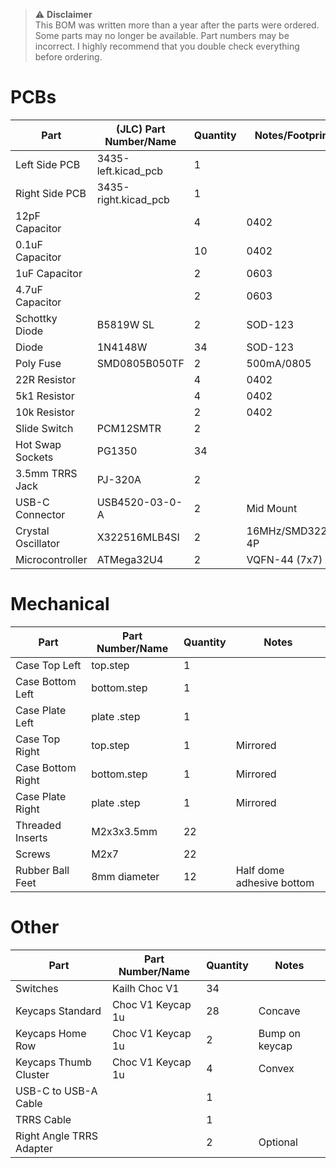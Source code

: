> :warning: **Disclaimer**<br>
This BOM was written more than a year after the parts were ordered.
Some parts may no longer be available.
Part numbers may be incorrect.
I highly recommend that you double check everything before ordering.

# PCBs

| Part                | (JLC) Part Number/Name | Quantity  | Notes/Footprint    |
| ------------------- | ---------------------- | --------- | ------------------ |
| Left Side PCB       | 3435-left.kicad_pcb    | 1         |                    |
| Right Side PCB      | 3435-right.kicad_pcb   | 1         |                    |
| 12pF Capacitor      |                        | 4         | 0402               |
| 0.1uF Capacitor     |                        | 10        | 0402               |
| 1uF Capacitor       |                        | 2         | 0603               |
| 4.7uF Capacitor     |                        | 2         | 0603               |
| Schottky Diode      | B5819W SL              | 2         | SOD-123            |
| Diode               | 1N4148W                | 34        | SOD-123            |
| Poly Fuse           | SMD0805B050TF          | 2         | 500mA/0805         |
| 22R Resistor        |                        | 4         | 0402               |
| 5k1 Resistor        |                        | 4         | 0402               |
| 10k Resistor        |                        | 2         | 0402               |
| Slide Switch        | PCM12SMTR              | 2         |                    |
| Hot Swap Sockets    | PG1350                 | 34        |                    |
| 3.5mm TRRS Jack     | PJ-320A                | 2         |                    |
| USB-C Connector     | USB4520-03-0-A         | 2         | Mid Mount          |
| Crystal Oscillator  | X322516MLB4SI          | 2         | 16MHz/SMD3225-4P   |
| Microcontroller     | ATMega32U4             | 2         | VQFN-44 (7x7)      |

# Mechanical

| Part                | Part Number/Name  | Quantity  | Notes                     |
| ------------------- | ----------------- | --------- | ------------------------- |
| Case Top Left       | top.step          | 1         |                           |
| Case Bottom Left    | bottom.step       | 1         |                           |
| Case Plate Left     | plate .step       | 1         |                           |
| Case Top Right      | top.step          | 1         | Mirrored                  |
| Case Bottom Right   | bottom.step       | 1         | Mirrored                  |
| Case Plate Right    | plate .step       | 1         | Mirrored                  |
| Threaded Inserts    | M2x3x3.5mm        | 22        |                           |
| Screws              | M2x7              | 22        |                           |
| Rubber Ball Feet    | 8mm diameter      | 12        | Half dome adhesive bottom |

# Other

| Part                     | Part Number/Name  | Quantity  | Notes           |
| ------------------------ | ----------------- | --------- | --------------- |
| Switches                 | Kailh Choc V1     | 34        |                 |
| Keycaps Standard         | Choc V1 Keycap 1u | 28        | Concave         |
| Keycaps Home Row         | Choc V1 Keycap 1u | 2         | Bump on keycap  |
| Keycaps Thumb Cluster    | Choc V1 Keycap 1u | 4         | Convex          |
| USB-C to USB-A Cable     |                   | 1         |                 |
| TRRS Cable               |                   | 1         |                 |
| Right Angle TRRS Adapter |                   | 2         | Optional        |
